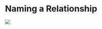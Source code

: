 # Naming a Relationship

<code-block src="ERMScript/LDM/relationship-with-name.erms"/>

![](relationship-with-name.png)